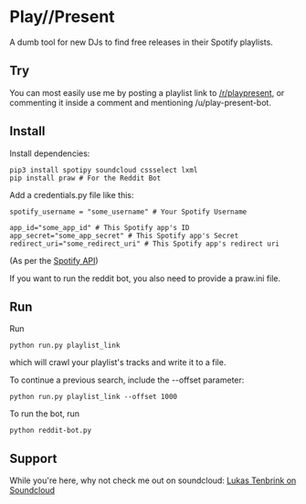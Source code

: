 # Play//Present
A dumb tool for new DJs to find free releases in their Spotify playlists.

## Try

You can most easily use me by posting a playlist link to [/r/playpresent](https://www.reddit.com/r/playpresent/), or commenting it inside a comment and mentioning /u/play-present-bot.

## Install

Install dependencies:

    pip3 install spotipy soundcloud cssselect lxml
    pip install praw # For the Reddit Bot

Add a credentials.py file like this:

    spotify_username = "some_username" # Your Spotify Username

    app_id="some_app_id" # This Spotify app's ID
    app_secret="some_app_secret" # This Spotify app's Secret
    redirect_uri="some_redirect_uri" # This Spotify app's redirect uri

(As per the [Spotify API](https://developer.spotify.com/my-applications/#!/applications))

If you want to run the reddit bot, you also need to provide a praw.ini file.

## Run

Run

    python run.py playlist_link
    
which will crawl your playlist's tracks and write it to a file.

To continue a previous search, include the --offset parameter:

    python run.py playlist_link --offset 1000

To run the bot, run

    python reddit-bot.py
    
## Support

While you're here, why not check me out on soundcloud: [Lukas Tenbrink on Soundcloud](http://soundcloud.com/lukastenbrink)
